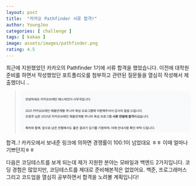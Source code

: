 ```yaml
---
layout: post
title:  "카카오 Pathfinder 서류 합격!"
author: YoungJoo
categories: [ challenge ]
tags: [ kakao ]
image: assets/images/pathfinder.png
rating: 4.5
---
```


최근에 지원했었던 카카오의 Pathfinder 1기에 서류 합격을 했었습니다.
이전에 대학원 준비를 하면서 작성했었던 포트폴리오를 첨부하고 관련된 질문들을 열심히 작성해서 제출했더니 ..

> ![image](/assets/images/doc_pass.png)

합격..! 
카카오에서 보내준 링크에 의하면 경쟁률이 100:1이 넘었대요 ㅎㅎ 이때 얼마나 기쁘던지ㅎㅎ

다음은 코딩테스트를 보게 되는데 제가 지원한 분야는 모바일과 백엔드 2가지입니다. 
코딩 경험은 많았지만, 코딩테스트를 제대로 준비해본적은 없었어요. 
백준, 프로그래머스 그리고 코드업을 열심히 공부하면서 합격을 노려볼 계획입니다!